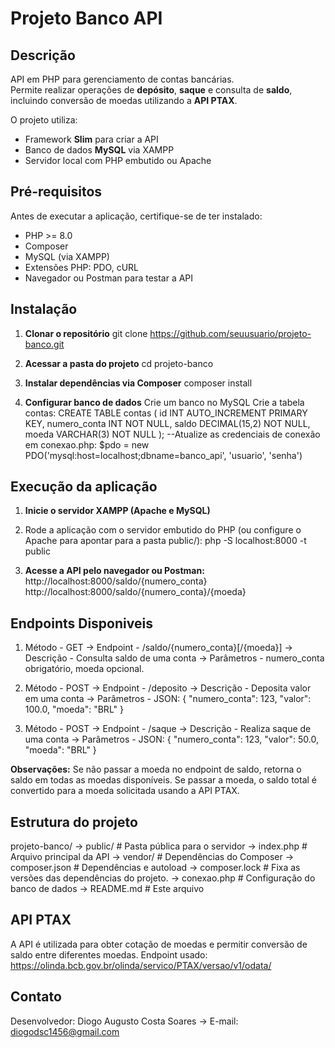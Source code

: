 # Projeto Banco API

## Descrição
API em PHP para gerenciamento de contas bancárias.  
Permite realizar operações de **depósito**, **saque** e consulta de **saldo**, incluindo conversão de moedas utilizando a **API PTAX**.

O projeto utiliza:
- Framework **Slim** para criar a API
- Banco de dados **MySQL** via XAMPP
- Servidor local com PHP embutido ou Apache


## Pré-requisitos
Antes de executar a aplicação, certifique-se de ter instalado:

- PHP >= 8.0
- Composer
- MySQL (via XAMPP)
- Extensões PHP: PDO, cURL
- Navegador ou Postman para testar a API


## Instalação
1. **Clonar o repositório**
git clone https://github.com/seuusuario/projeto-banco.git

2. **Acessar a pasta do projeto**
cd projeto-banco

3. **Instalar dependências via Composer**
composer install

4. **Configurar banco de dados**
Crie um banco no MySQL
Crie a tabela contas:
CREATE TABLE contas (
    id INT AUTO_INCREMENT PRIMARY KEY,
    numero_conta INT NOT NULL,
    saldo DECIMAL(15,2) NOT NULL,
    moeda VARCHAR(3) NOT NULL
);
--Atualize as credenciais de conexão em conexao.php:
$pdo = new PDO('mysql:host=localhost;dbname=banco_api', 'usuario', 'senha')


## Execução da aplicação
1. **Inicie o servidor XAMPP (Apache e MySQL)**

2. Rode a aplicação com o servidor embutido do PHP (ou configure o Apache para apontar para a pasta public/):
php -S localhost:8000 -t public

3. **Acesse a API pelo navegador ou Postman:**
http://localhost:8000/saldo/{numero_conta}
http://localhost:8000/saldo/{numero_conta}/{moeda}


## Endpoints Disponiveis
1. Método - GET -> Endpoint - /saldo/{numero_conta}[/{moeda}] -> Descrição - Consulta saldo de uma conta -> Parâmetros - numero_conta obrigatório, moeda opcional.

2. Método - POST -> Endpoint - /deposito -> Descrição - Deposita valor em uma conta -> Parâmetros - JSON: { "numero_conta": 123, "valor": 100.0, "moeda": "BRL" }

3. Método - POST -> Endpoint - /saque -> Descrição - Realiza saque de uma conta -> Parâmetros - JSON: { "numero_conta": 123, "valor": 50.0, "moeda": "BRL" }

**Observações:**
Se não passar a moeda no endpoint de saldo, retorna o saldo em todas as moedas disponíveis.
Se passar a moeda, o saldo total é convertido para a moeda solicitada usando a API PTAX.


## Estrutura do projeto
projeto-banco/ -> 
public/         # Pasta pública para o servidor ->
index.php       # Arquivo principal da API ->
vendor/         # Dependências do Composer ->
composer.json   # Dependências e autoload ->
composer.lock   # Fixa as versões das dependências do projeto. ->
conexao.php     # Configuração do banco de dados ->
README.md       # Este arquivo


## API PTAX
A API é utilizada para obter cotação de moedas e permitir conversão de saldo entre diferentes moedas.
Endpoint usado:
https://olinda.bcb.gov.br/olinda/servico/PTAX/versao/v1/odata/


## Contato
Desenvolvedor: Diogo Augusto Costa Soares -> 
E-mail: diogodsc1456@gmail.com